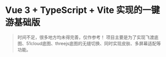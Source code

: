 # Vue 3 + TypeScript + Vite 实现的一键游基础版

> 时间不足，很多地方均未得完善，仅作参考！
> 项目主要是为了实现飞渡底图、51cloud底图、threejs底图的无缝切换、同时实现皮肤、多屏幕适配等功能。


